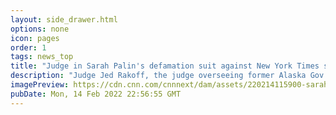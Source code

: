 ```yaml
---
layout: side_drawer.html
options: none
icon: pages
order: 1
tags: news_top
title: "Judge in Sarah Palin's defamation suit against New York Times says he will dismiss case"
description: "Judge Jed Rakoff, the judge overseeing former Alaska Gov. Sarah Palin's defamation lawsuit against the New York Times, said Monday afternoon that he will dismiss the suit, ruling that Palin's team did not prove a key element of its case."
imagePreview: https://cdn.cnn.com/cnnnext/dam/assets/220214115900-sarah-palin-new-york-times-trial-0214-video-synd-2.jpg
pubDate: Mon, 14 Feb 2022 22:56:55 GMT
---
```

